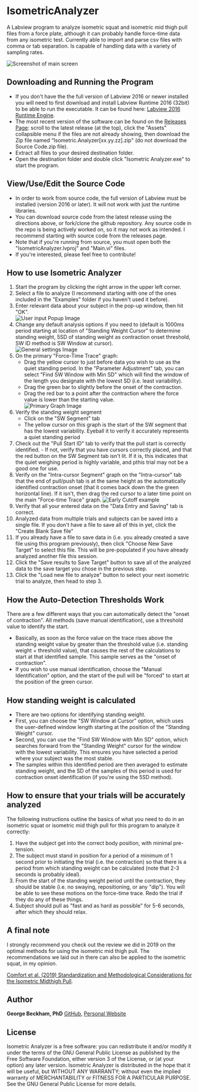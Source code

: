 # IsometricAnalyzer

A Labview program to analyze isometric squat and isometric mid thigh pull files from a force plate, although it can probably handle force-time data from any isometric test. Currently able to import and parse csv files with comma or tab separation. Is capable of handling data with a variety of sampling rates.

![Screenshot of main screen](Screenshots/WholeProgram.png)

## Downloading and Running the Program

- If you don't have the the full version of Labview 2016 or newer installed you will need to first download and install Labview Runtime 2016 (32bit) to be able to run the executable. It can be found here:
[Labview 2016 Runtime Engine](http://www.ni.com/download/labview-run-time-engine-2016/6066/en/).
- The most recent version of the software can be found on the [Releases Page](https://github.com/excellentsport/IsometricAnalyzer/releases): scroll to the latest release (at the top), click the "Assets" collapsible menu if the files are not already showing, then download the Zip file named “Isometric.Analyzer[xx.yy.zz].zip" (do not download the Source Code.zip file).
- Extract all files to your desired destination folder.
- Open the destination folder and double click "Isometric Analyzer.exe" to start the program.

## View/Use/Edit the Source Code

- In order to work from source code, the full version of Labview must be installed (version 2016 or later). It will not work with just the runtime libraries.
- You can download source code from the latest release using the directions above, or fork/clone the github repository. Any source code in the repo is being actively worked on, so it may not work as intended. I recommend starting with source code from the releases page.
- Note that if you're running from source, you must open both the "IsometricAnalyzer.lvproj" and "Main.vi" files.
- If you're interested, please feel free to contribute!

## How to use Isometric Analyzer

1. Start the program by clicking the right arrow in the upper left corner.
2. Select a file to analyze (I recommend starting with one of the ones included in the "Examples" folder if you haven't used it before).
3. Enter relevant data about your subject in the pop-up window, then hit "OK".  
![User input Popup Image](Screenshots/UserPrompt.png)
4. Change any default analysis options if you need to (default is 1000ms period starting at location of "Standing Weight Cursor" to determine standing weight, 5SD of standing weight as contraction onset threshold, SW ID method is SW Window at cursor).  
![General settings Image](Screenshots/GeneralSettings.png)
5. On the primary "Force-Time Trace" graph:
	- Drag the yellow cursor to just before data you wish to use as the quiet standing period. In the "Parameter Adjustment" tab, you can select "Find SW Window with Min SD" which will find the window of the length you designate with the lowest SD (i.e. least variability).
	- Drag the green bar to slightly before the onset of the contraction.
	- Drag the red bar to a point after the contraction where the force value is lower than the starting value.  
 ![Primary Graph Image](Screenshots/PrimaryGraph.png)  
6. Verify the standing weight segment
	- Click on the "SW Segment" tab
	- The yellow cursor on this graph is the start of the SW segment that has the lowest variability. Eyeball it to verify it accurately represents a quiet standing period
7. Check out the "Pull Start ID" tab to verify that the pull start is correctly identified.
        - If not, verify that you have cursors correctly placed, and that the red button on the SW Segment tab isn't lit. If it is, this indicates that the quiet weighing period is highly variable, and pthis trial may not be a good one for use.
8. Verify on the "Intra-cursor Segment" graph on the "Intra-cursor" tab that the end of pull/push tab is at the same height as the automatically identified contraction onset (that it comes back down the the green horizontal line). If it isn't, then drag the red cursor to a later time point on the main "Force-time Trace" graph.
![Early Cutoff example](Screenshots/EarlyCutoff.png)
8. Verify that all your entered data on the "Data Entry and Saving" tab is correct.
9. Analyzed data from multiple trials and subjects can be saved into a single file. If you don't have a file to save all of this in yet, click the "Create Blank Save file"
10. If you already have a file to save data in (i.e. you already created a save file using this program previously), then click "Choose New Save Target" to select this file. This will be pre-populated if you have already analyzed another file this session.
11. Click the "Save results to Save Target" button to save all of the analyzed data to the save target you chose in the previous step.
12. Click the "Load new file to analyze" button to select your next isometric trial to analyze, then head to step 3.

## How the Auto-Detection Thresholds Work

There are a few different ways that you can automatically detect the "onset of contraction".  All methods (save manual identification), use a threshold value to identify the start.

- Basically, as soon as the force value on the trace rises above the standing weight value by greater than the threshold value (i.e. standing weight + threshold value), that causes the rest of the calculations to start at that identified sample. This sample serves as the "onset of contraction".
- If you wish to use manual identification, choose the "Manual Identification" option, and the start of the pull will be "forced" to start at the position of the green cursor.

## How standing weight is calculated

- There are two options for identifying standing weight.
- First, you can choose the "SW Window at Cursor" option, which uses the user-defined window length starting at the position of the "Standing Weight" cursor. 
- Second, you can use the "Find SW Window with Min SD" option, which searches forward from the "Standing Weight" cursor for the window with the lowest variability. This ensures you have selected a period where your subject was the most stable.
- The samples within this identified period are then averaged to estimate standing weight, and the SD of the samples of this period is used for contraction onset identification (if you're using the 5SD method).

## How to ensure that your trials will be accurately analyzed

The following instructions outline the basics of what you need to do in an isometric squat or isometric mid thigh pull for this program to analyze it correctly:

1. Have the subject get into the correct body position, with minimal pre-tension.
2. The subject must stand in position for a period of a minimum of 1 second prior to initiating the trial (i.e. the contraction) so that there is a period from which standing weight can be calculated (note that 2-3 seconds is probably ideal).
3. From the start of the standing weight period until the contraction, they should be stable (i.e. no swaying, repositioning, or any "dip"). You will be able to see these motions on the force-time trace. Redo the trial if they do any of these things.
4. Subject should pull as "fast and as hard as possible" for 5-6 seconds, after which they should relax.

## A final note

I strongly recommend you check out the review we did in 2019 on the optimal methods for using the isometric mid thigh pull. The recommendations we laid out in there can also be applied to the isometric squat, in my opinion.

[Comfort et al. (2019) Standardization and Methodological Considerations for the Isometric Midthigh Pull](https://journals.lww.com/nsca-scj/Citation/2019/04000/Standardization_and_Methodological_Considerations.10.aspx).

## Author

**George Beckham, PhD**  [GitHub](https://github.com/ExcellentSport), [Personal Website](https://www.georgebeckham.com)  

## License

Isometric Analyzer is a free software: you can redistribute it and/or modify it under the terms of the GNU General Public License as published by the Free Software Foundation, either version 3 of the License, or (at your option) any later version. Isometric Analyzer is distributed in the hope that it will be useful, but WITHOUT ANY WARRANTY; without even the implied warranty of MERCHANTABILITY or FITNESS FOR A PARTICULAR PURPOSE. See the GNU General Public License for more details.
